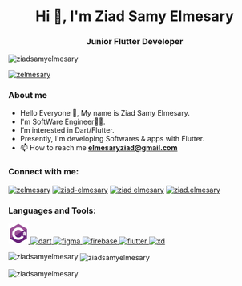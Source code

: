 <h1 align="center">Hi 👋, I'm Ziad Samy Elmesary</h1>

<h3 align="center">Junior Flutter Developer</h3>

<p align="left"> <img src="https://komarev.com/ghpvc/?username=ziadsamyelmesary&label=Profile%20views&color=0e75b6&style=flat" alt="ziadsamyelmesary" /> </p>

<p align="left"> <a href="https://twitter.com/zelmesary" target="blank"><img src="https://img.shields.io/twitter/follow/zelmesary?logo=twitter&style=for-the-badge" alt="zelmesary" /></a> </p>
<h3 align="left">About me</h3>


- Hello Everyone 👋, My name is Ziad Samy Elmesary.
- I'm SoftWare Engineer👨‍💻.
- I’m interested in Dart/Flutter.
- Presently, I'm developing Softwares & apps with Flutter.
- 📫 How to reach me **elmesaryziad@gmail.com**

<h3 align="left">Connect with me:</h3>
<p align="left">
<a href="https://twitter.com/zelmesary" target="blank"><img align="center" src="https://raw.githubusercontent.com/rahuldkjain/github-profile-readme-generator/master/src/images/icons/Social/twitter.svg" alt="zelmesary" height="30" width="40" /></a>
<a href="https://linkedin.com/in/ziad-elmesary" target="blank"><img align="center" src="https://raw.githubusercontent.com/rahuldkjain/github-profile-readme-generator/master/src/images/icons/Social/linked-in-alt.svg" alt="ziad-elmesary" height="30" width="40" /></a>
<a href="https://fb.com/ziad elmesary" target="blank"><img align="center" src="https://raw.githubusercontent.com/rahuldkjain/github-profile-readme-generator/master/src/images/icons/Social/facebook.svg" alt="ziad elmesary" height="30" width="40" /></a>
<a href="https://instagram.com/ziad.elmesary" target="blank"><img align="center" src="https://raw.githubusercontent.com/rahuldkjain/github-profile-readme-generator/master/src/images/icons/Social/instagram.svg" alt="ziad.elmesary" height="30" width="40" /></a>
</p>

<h3 align="left">Languages and Tools:</h3>
<p align="left"> <a href="https://www.w3schools.com/cs/" target="_blank" rel="noreferrer"> <img src="https://raw.githubusercontent.com/devicons/devicon/master/icons/csharp/csharp-original.svg" alt="csharp" width="40" height="40"/> </a> <a href="https://dart.dev" target="_blank" rel="noreferrer"> <img src="https://www.vectorlogo.zone/logos/dartlang/dartlang-icon.svg" alt="dart" width="40" height="40"/> </a> <a href="https://www.figma.com/" target="_blank" rel="noreferrer"> <img src="https://www.vectorlogo.zone/logos/figma/figma-icon.svg" alt="figma" width="40" height="40"/> </a> <a href="https://firebase.google.com/" target="_blank" rel="noreferrer"> <img src="https://www.vectorlogo.zone/logos/firebase/firebase-icon.svg" alt="firebase" width="40" height="40"/> </a> <a href="https://flutter.dev" target="_blank" rel="noreferrer"> <img src="https://www.vectorlogo.zone/logos/flutterio/flutterio-icon.svg" alt="flutter" width="40" height="40"/> </a> <a href="https://www.adobe.com/products/xd.html" target="_blank" rel="noreferrer"> <img src="https://cdn.worldvectorlogo.com/logos/adobe-xd.svg" alt="xd" width="40" height="40"/> </a> </p>

<p><img align="left" src="https://github-readme-stats.vercel.app/api/top-langs?username=ziadsamyelmesary&show_icons=true&locale=en&layout=compact" alt="ziadsamyelmesary" /></p>

<p>&nbsp;<img align="center" src="https://github-readme-stats.vercel.app/api?username=ziadsamyelmesary&show_icons=true&locale=en" alt="ziadsamyelmesary" /></p>

<p><img align="center" src="https://github-readme-streak-stats.herokuapp.com/?user=ziadsamyelmesary&" alt="ziadsamyelmesary" /></p>
